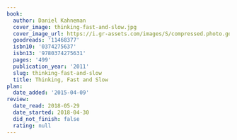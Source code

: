 ```yaml
---
book:
  author: Daniel Kahneman
  cover_image: thinking-fast-and-slow.jpg
  cover_image_url: https://i.gr-assets.com/images/S/compressed.photo.goodreads.com/books/1317793965l/11468377._SX98_.jpg
  goodreads: '11468377'
  isbn10: '0374275637'
  isbn13: '9780374275631'
  pages: '499'
  publication_year: '2011'
  slug: thinking-fast-and-slow
  title: Thinking, Fast and Slow
plan:
  date_added: '2015-04-09'
review:
  date_read: 2018-05-29
  date_started: 2018-04-30
  did_not_finish: false
  rating: null
---
```

